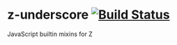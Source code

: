 # z-underscore [![Build Status](https://secure.travis-ci.org/jakobmattsson/z-builtins.png)](http://travis-ci.org/jakobmattsson/z-builtins)

JavaScript builtin mixins for Z

